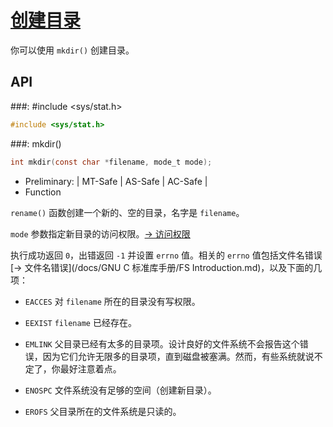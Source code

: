 # [创建目录](https://www.gnu.org/software/libc/manual/html_node/Creating-Directories.html#Creating-Directories)

你可以使用 `mkdir()` 创建目录。

## API

###: #include &lt;sys/stat.h&gt;

```c
#include <sys/stat.h>
```

###: mkdir()

```c
int mkdir(const char *filename, mode_t mode);
```

* Preliminary: | MT-Safe | AS-Safe | AC-Safe |
* Function

`rename()` 函数创建一个新的、空的目录，名字是 `filename`。

`mode` 参数指定新目录的访问权限。[→ 访问权限]()

执行成功返回 `0`，出错返回 `-1` 并设置 `errno` 值。相关的 `errno` 值包括文件名错误 [→ 文件名错误](/docs/GNU C 标准库手册/FS Introduction.md)，以及下面的几项：

* `EACCES` 对 `filename` 所在的目录没有写权限。

* `EEXIST` `filename` 已经存在。

* `EMLINK` 父目录已经有太多的目录项。设计良好的文件系统不会报告这个错误，因为它们允许无限多的目录项，直到磁盘被塞满。然而，有些系统就说不定了，你最好注意着点。

* `ENOSPC` 文件系统没有足够的空间（创建新目录）。

* `EROFS` 父目录所在的文件系统是只读的。
